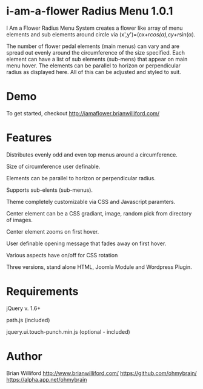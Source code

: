 i-am-a-flower Radius Menu 1.0.1
=============
I Am a Flower Radius Menu System creates a flower like array of menu elements and sub elements around circle via (x',y')=(cx+r*cos(α),cy+r*sin(α).

The number of flower pedal elements (main menus) can vary and are spread out evenly around the circumference of the size specified. Each element can have a list of sub elements (sub-mens) that appear on main menu hover. The elements can be parallel to horizon or perpendicular radius as displayed here. All of this can be adjusted and styled to suit.

Demo
=============
To get started, checkout http://iamaflower.brianwilliford.com/


Features
=============
Distributes evenly odd and even top menus around a circumference.

Size of circumference user definable.

Elements can be parallel to horizon or perpendicular radius.

Supports sub-elents (sub-menus).

Theme completely customizable via CSS and Javascript paramters.

Center element can be a CSS gradiant, image, random pick from directory of images.

Center element zooms on first hover.

User definable opening message that fades away on first hover.

Various aspects have on/off for CSS rotation

Three versions, stand alone HTML, Joomla Module and Wordpress Plugin.


Requirements
=============
jQuery v. 1.6+

path.js (included)

jquery.ui.touch-punch.min.js (optional - included)


Author
=============
Brian Williford
http://www.brianwilliford.com/
https://github.com/ohmybrain/
https://alpha.app.net/ohmybrain